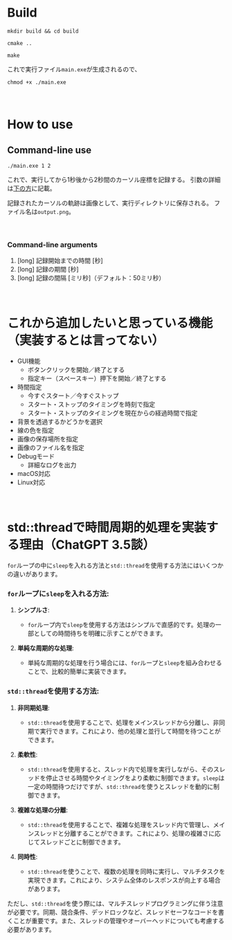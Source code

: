 # Build
```
mkdir build && cd build
```
```
cmake ..
```
```
make
```
これで実行ファイル`main.exe`が生成されるので、
```
chmod +x ./main.exe
```

　
# How to use
## Command-line use
```
./main.exe 1 2
```
これで、実行してから1秒後から2秒間のカーソル座標を記録する。
引数の詳細は[下の方](#Command-line-arguments)に記載。

記録されたカーソルの軌跡は画像として、実行ディレクトリに保存される。
ファイル名は`output.png`。

　
### Command-line arguments
1. \[long\] 記録開始までの時間 \[秒\]
2. \[long\] 記録の期間 \[秒\]
3. \[long\] 記録の間隔 \[ミリ秒\]（デフォルト：50ミリ秒）

　
# これから追加したいと思っている機能（実装するとは言ってない）
* GUI機能
  * ボタンクリックを開始／終了とする
  * 指定キー（スペースキー）押下を開始／終了とする
* 時間指定
  * 今すぐスタート／今すぐストップ
  * スタート・ストップのタイミングを時刻で指定
  * スタート・ストップのタイミングを現在からの経過時間で指定
* 背景を透過するかどうかを選択
* 線の色を指定
* 画像の保存場所を指定
* 画像のファイル名を指定
* Debugモード
  * 詳細なログを出力
* macOS対応
* Linux対応

　
# std::threadで時間周期的処理を実装する理由（ChatGPT 3.5談）
`for`ループの中に`sleep`を入れる方法と`std::thread`を使用する方法にはいくつかの違いがあります。

### `for`ループに`sleep`を入れる方法:

1. **シンプルさ**:
   - `for`ループ内で`sleep`を使用する方法はシンプルで直感的です。処理の一部としての時間待ちを明確に示すことができます。

2. **単純な周期的な処理**:
   - 単純な周期的な処理を行う場合には、`for`ループと`sleep`を組み合わせることで、比較的簡単に実装できます。

### `std::thread`を使用する方法:

1. **非同期処理**:
   - `std::thread`を使用することで、処理をメインスレッドから分離し、非同期で実行できます。これにより、他の処理と並行して時間を待つことができます。

2. **柔軟性**:
   - `std::thread`を使用すると、スレッド内で処理を実行しながら、そのスレッドを停止させる時間やタイミングをより柔軟に制御できます。`sleep`は一定の時間待つだけですが、`std::thread`を使うとスレッドを動的に制御できます。

3. **複雑な処理の分離**:
   - `std::thread`を使用することで、複雑な処理をスレッド内で管理し、メインスレッドと分離することができます。これにより、処理の複雑さに応じてスレッドごとに制御できます。

4. **同時性**:
   - `std::thread`を使うことで、複数の処理を同時に実行し、マルチタスクを実現できます。これにより、システム全体のレスポンスが向上する場合があります。

ただし、`std::thread`を使う際には、マルチスレッドプログラミングに伴う注意が必要です。同期、競合条件、デッドロックなど、スレッドセーフなコードを書くことが重要です。また、スレッドの管理やオーバーヘッドについても考慮する必要があります。